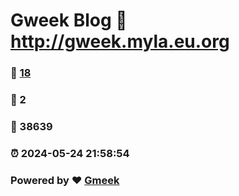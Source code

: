 # Gweek Blog :link: http://gweek.myla.eu.org 
### :page_facing_up: [18](http://gweek.myla.eu.org/tag.html) 
### :speech_balloon: 2 
### :hibiscus: 38639 
### :alarm_clock: 2024-05-24 21:58:54 
### Powered by :heart: [Gmeek](https://github.com/Meekdai/Gmeek)

